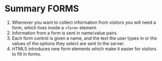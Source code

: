 # Summary FORMS

1. Whenever you want to collect information from visitors you will need a form, which lives inside a `<form>` element.
2. Information from a form is sent in name/value pairs.
3. Each form control is given a name, and the text the user types in or the values of the options they select are sent to the server.
4. HTML5 introduces new form elements which make it easier for visitors to fill in forms.
